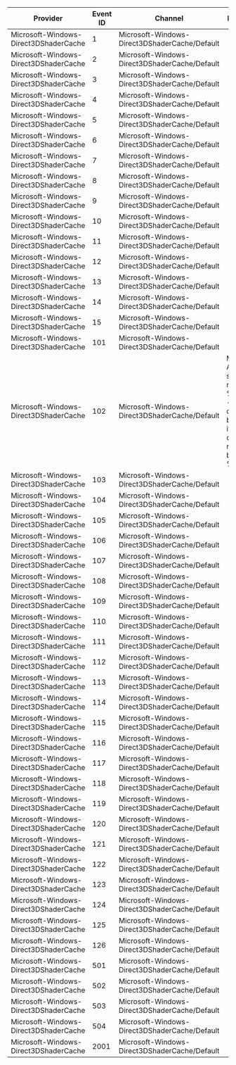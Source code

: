 Provider                               |  Event ID  |  Channel                                        |  Message
---------------------------------------|------------|-------------------------------------------------|----------------------------------------------------------------------------------------------
Microsoft-Windows-Direct3DShaderCache  |  1         |  Microsoft-Windows-Direct3DShaderCache/Default  |
Microsoft-Windows-Direct3DShaderCache  |  2         |  Microsoft-Windows-Direct3DShaderCache/Default  |
Microsoft-Windows-Direct3DShaderCache  |  3         |  Microsoft-Windows-Direct3DShaderCache/Default  |
Microsoft-Windows-Direct3DShaderCache  |  4         |  Microsoft-Windows-Direct3DShaderCache/Default  |
Microsoft-Windows-Direct3DShaderCache  |  5         |  Microsoft-Windows-Direct3DShaderCache/Default  |
Microsoft-Windows-Direct3DShaderCache  |  6         |  Microsoft-Windows-Direct3DShaderCache/Default  |
Microsoft-Windows-Direct3DShaderCache  |  7         |  Microsoft-Windows-Direct3DShaderCache/Default  |
Microsoft-Windows-Direct3DShaderCache  |  8         |  Microsoft-Windows-Direct3DShaderCache/Default  |
Microsoft-Windows-Direct3DShaderCache  |  9         |  Microsoft-Windows-Direct3DShaderCache/Default  |
Microsoft-Windows-Direct3DShaderCache  |  10        |  Microsoft-Windows-Direct3DShaderCache/Default  |
Microsoft-Windows-Direct3DShaderCache  |  11        |  Microsoft-Windows-Direct3DShaderCache/Default  |
Microsoft-Windows-Direct3DShaderCache  |  12        |  Microsoft-Windows-Direct3DShaderCache/Default  |
Microsoft-Windows-Direct3DShaderCache  |  13        |  Microsoft-Windows-Direct3DShaderCache/Default  |
Microsoft-Windows-Direct3DShaderCache  |  14        |  Microsoft-Windows-Direct3DShaderCache/Default  |
Microsoft-Windows-Direct3DShaderCache  |  15        |  Microsoft-Windows-Direct3DShaderCache/Default  |
Microsoft-Windows-Direct3DShaderCache  |  101       |  Microsoft-Windows-Direct3DShaderCache/Default  |
Microsoft-Windows-Direct3DShaderCache  |  102       |  Microsoft-Windows-Direct3DShaderCache/Default  |  Mem Add: size=%d memory %I64d -- add discarded because it would overflow memory budget %I64d
Microsoft-Windows-Direct3DShaderCache  |  103       |  Microsoft-Windows-Direct3DShaderCache/Default  |
Microsoft-Windows-Direct3DShaderCache  |  104       |  Microsoft-Windows-Direct3DShaderCache/Default  |
Microsoft-Windows-Direct3DShaderCache  |  105       |  Microsoft-Windows-Direct3DShaderCache/Default  |
Microsoft-Windows-Direct3DShaderCache  |  106       |  Microsoft-Windows-Direct3DShaderCache/Default  |
Microsoft-Windows-Direct3DShaderCache  |  107       |  Microsoft-Windows-Direct3DShaderCache/Default  |
Microsoft-Windows-Direct3DShaderCache  |  108       |  Microsoft-Windows-Direct3DShaderCache/Default  |
Microsoft-Windows-Direct3DShaderCache  |  109       |  Microsoft-Windows-Direct3DShaderCache/Default  |
Microsoft-Windows-Direct3DShaderCache  |  110       |  Microsoft-Windows-Direct3DShaderCache/Default  |
Microsoft-Windows-Direct3DShaderCache  |  111       |  Microsoft-Windows-Direct3DShaderCache/Default  |
Microsoft-Windows-Direct3DShaderCache  |  112       |  Microsoft-Windows-Direct3DShaderCache/Default  |
Microsoft-Windows-Direct3DShaderCache  |  113       |  Microsoft-Windows-Direct3DShaderCache/Default  |
Microsoft-Windows-Direct3DShaderCache  |  114       |  Microsoft-Windows-Direct3DShaderCache/Default  |
Microsoft-Windows-Direct3DShaderCache  |  115       |  Microsoft-Windows-Direct3DShaderCache/Default  |
Microsoft-Windows-Direct3DShaderCache  |  116       |  Microsoft-Windows-Direct3DShaderCache/Default  |
Microsoft-Windows-Direct3DShaderCache  |  117       |  Microsoft-Windows-Direct3DShaderCache/Default  |
Microsoft-Windows-Direct3DShaderCache  |  118       |  Microsoft-Windows-Direct3DShaderCache/Default  |
Microsoft-Windows-Direct3DShaderCache  |  119       |  Microsoft-Windows-Direct3DShaderCache/Default  |
Microsoft-Windows-Direct3DShaderCache  |  120       |  Microsoft-Windows-Direct3DShaderCache/Default  |
Microsoft-Windows-Direct3DShaderCache  |  121       |  Microsoft-Windows-Direct3DShaderCache/Default  |
Microsoft-Windows-Direct3DShaderCache  |  122       |  Microsoft-Windows-Direct3DShaderCache/Default  |
Microsoft-Windows-Direct3DShaderCache  |  123       |  Microsoft-Windows-Direct3DShaderCache/Default  |
Microsoft-Windows-Direct3DShaderCache  |  124       |  Microsoft-Windows-Direct3DShaderCache/Default  |
Microsoft-Windows-Direct3DShaderCache  |  125       |  Microsoft-Windows-Direct3DShaderCache/Default  |
Microsoft-Windows-Direct3DShaderCache  |  126       |  Microsoft-Windows-Direct3DShaderCache/Default  |
Microsoft-Windows-Direct3DShaderCache  |  501       |  Microsoft-Windows-Direct3DShaderCache/Default  |
Microsoft-Windows-Direct3DShaderCache  |  502       |  Microsoft-Windows-Direct3DShaderCache/Default  |
Microsoft-Windows-Direct3DShaderCache  |  503       |  Microsoft-Windows-Direct3DShaderCache/Default  |
Microsoft-Windows-Direct3DShaderCache  |  504       |  Microsoft-Windows-Direct3DShaderCache/Default  |
Microsoft-Windows-Direct3DShaderCache  |  2001      |  Microsoft-Windows-Direct3DShaderCache/Default  |